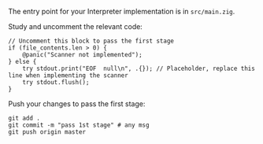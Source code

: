 The entry point for your Interpreter implementation is in `src/main.zig`.

Study and uncomment the relevant code: 

```zig
// Uncomment this block to pass the first stage
if (file_contents.len > 0) {
    @panic("Scanner not implemented");
} else {
    try stdout.print("EOF  null\n", .{}); // Placeholder, replace this line when implementing the scanner
    try stdout.flush();
}
```

Push your changes to pass the first stage:

```
git add .
git commit -m "pass 1st stage" # any msg
git push origin master
```
